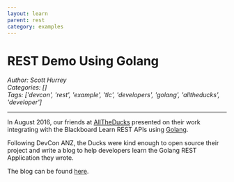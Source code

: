 ```yaml
---
layout: learn
parent: rest
category: examples
---
```

# REST Demo Using Golang
*Author: Scott Hurrey*  
*Categories: []*  
*Tags: ['devcon', 'rest', 'example', 'tlc', 'developers', 'golang', 'alltheducks', 'developer']*  
<hr />

In August 2016, our friends at [AllTheDucks](https://alltheducks.com) presented on their work integrating with the Blackboard Learn REST APIs using [Golang](https://golang.org). 

Following DevCon ANZ, the Ducks were kind enough to open source their project and write a blog to help developers learn the Golang REST Application they wrote.</p>

The blog can be found [here](https://blog.alltheducks.com/post/go-rest).

